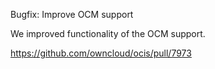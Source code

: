 Bugfix: Improve OCM support

We improved functionality of the OCM support.

https://github.com/owncloud/ocis/pull/7973
